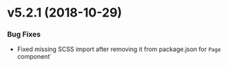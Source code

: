 # v5.2.1 (2018-10-29)
### Bug Fixes
* Fixed missing SCSS import after removing it from package.json for `Page` component`


